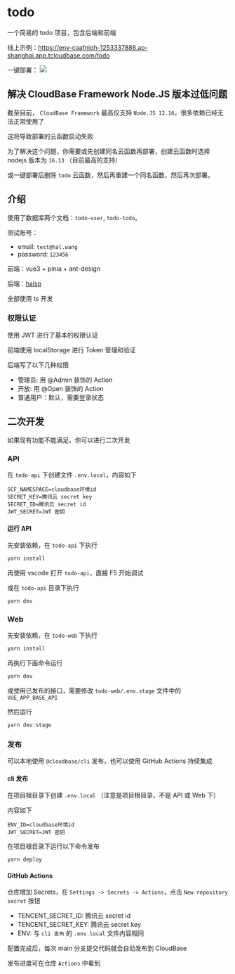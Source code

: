 # todo

一个简易的 todo 项目，包含后端和前端

线上示例：<https://env-caafniqh-1253337886.ap-shanghai.app.tcloudbase.com/todo>

一键部署：
[![](https://main.qcloudimg.com/raw/67f5a389f1ac6f3b4d04c7256438e44f.svg)](https://console.cloud.tencent.com/tcb/env/index?action=CreateAndDeployCloudBaseProject&appUrl=https%3A%2F%2Fgithub.com%2Fhal-wang%2Ftodo&branch=main)

## 解决 CloudBase Framework Node.JS 版本过低问题

截至目前， `CloudBase Framework` 最高仅支持 `Node.JS 12.16`，很多依赖已经无法正常使用了

这将导致部署的云函数启动失败

为了解决这个问题，你需要或先创建同名云函数再部署，创建云函数时选择 nodejs 版本为 `16.13` （目前最高的支持）

或一键部署后删除 `todo` 云函数，然后再重建一个同名函数，然后再次部署。

## 介绍

使用了数据库两个文档：`todo-user`, `todo-todo`。

测试账号：

- email: `test@hal.wang`
- password: `123456`

前端：vue3 + pinia + ant-design

后端：[halsp](https://halsp.org)

全部使用 ts 开发

### 权限认证

使用 JWT 进行了基本的权限认证

前端使用 localStorage 进行 Token 管理和验证

后端写了以下几种权限

- 管理员: 用 @Admin 装饰的 Action
- 开放: 用 @Open 装饰的 Action
- 普通用户：默认，需要登录状态

## 二次开发

如果现有功能不能满足，你可以进行二次开发

### API

在 `todo-api` 下创建文件 `.env.local`，内容如下

```
SCF_NAMESPACE=cloudbase环境id
SECRET_KEY=腾讯云 secret key
SECRET_ID=腾讯云 secret id
JWT_SECRET=JWT 密钥
```

#### 运行 API

先安装依赖，在 `todo-api` 下执行

```bash
yarn install
```

再使用 vscode 打开 `todo-api`，直接 F5 开始调试

或在 `todo-api` 目录下执行

```bash
yarn dev
```

### Web

先安装依赖，在 `todo-web` 下执行

```bash
yarn install
```

再执行下面命令运行

```bash
yarn dev
```

或使用已发布的接口，需要修改 `todo-web/.env.stage` 文件中的 `VUE_APP_BASE_API`

然后运行

```bash
yarn dev:stage
```

### 发布

可以本地使用 `@cloudbase/cli` 发布，也可以使用 GitHub Actions 持续集成

#### cli 发布

在项目根目录下创建 `.env.local` （注意是项目根目录，不是 API 或 Web 下）

内容如下

```
ENV_ID=cloudbase环境id
JWT_SECRET=JWT 密钥
```

在项目根目录下运行以下命令发布

```bash
yarn deploy
```

#### GitHub Actions

仓库增加 Secrets，在 `Settings -> Secrets -> Actions`，点击 `New repository secret` 按钮

- TENCENT_SECRET_ID: 腾讯云 secret id
- TENCENT_SECRET_KEY: 腾讯云 secret key
- ENV: 与 `cli 发布` 的 `.env.local` 文件内容相同

配置完成后，每次 main 分支提交代码就会自动发布到 CloudBase

发布进度可在仓库 `Actions` 中看到
